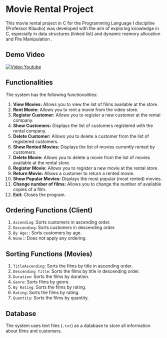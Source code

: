 # Movie Rental Project

This movie rental project in C for the Programming Language I discipline (Professor Kláudio) was developed with the aim of exploring knowledge in C, especially in data structures (linked list) and dynamic memory allocation and File Manipulation .

## Demo Video
[![Video Youtube](https://img.youtube.com/vi/UQ8NfJAF8ks/0.jpg)](https://www.youtube.com/watch?v=UQ8NfJAF8ks)

## Functionalities

The system has the following functionalities:

1. **View Movies:** Allows you to view the list of films available at the store.
2. **Rent Movie:** Allows you to rent a movie from the video store.
3. **Register Customer:** Allows you to register a new customer at the rental company.
4. **Show Customers:** Displays the list of customers registered with the rental company.
5. **Delete Customer:** Allows you to delete a customer from the list of registered customers.
6. **Show Rented Movies:** Displays the list of movies currently rented by customers.
7. **Delete Movie:** Allows you to delete a movie from the list of movies available at the rental store.
8. **Register Movie:** Allows you to register a new movie at the rental store.
9. **Return Movie:** Allows a customer to return a rented movie.
10. **Show Popular Movies:** Displays the most popular (most rented) movies.
11. **Change number of films:** Allows you to change the number of available copies of a film.
12. **Exit:** Closes the program.

## Ordering Functions (Client)

1. `Ascending`: Sorts customers in ascending order.
2. `Descending`: Sorts customers in descending order.
3. `By Age:`: Sorts customers by age.
4. `None:`: Does not apply any ordering.

## Sorting Functions (Movies)

1. `TitleAscending`: Sorts the films by title in ascending order.
2. `Descending Title`: Sorts the films by title in descending order.
3. `Duration`: Sorts the films by duration.
4. `Genre`: Sorts films by genre.
5. `By Rating`: Sorts the films by rating.
6. `Rating`: Sorts the films by rating.
7. `Quantity`: Sorts the films by quantity.

## Database

The system uses text files (`.txt`) as a database to store all information about films and customers.
